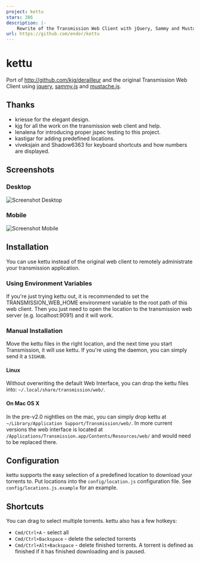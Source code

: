 ```yaml
---
project: kettu
stars: 386
description: |-
    Rewrite of the Transmission Web Client with jQuery, Sammy and Mustache
url: https://github.com/endor/kettu
---
```


# kettu
Port of http://github.com/kjg/derailleur and the original Transmission Web Client
using [jquery](http://jquery.com), [sammy.js](http://github.com/quirkey/sammy) and [mustache.js](http://github.com/janl/mustache.js).

## Thanks
* kriesse for the elegant design.
* kjg for all the work on the transmission web client and help.
* lenalena for introducing proper jspec testing to this project.
* kastigar for adding predefined locations.
* viveksjain and Shadow6363 for keyboard shortcuts and how numbers are displayed.

## Screenshots
### Desktop
![Screenshot Desktop](screenshot-1.png)
### Mobile
![Screenshot Mobile](screenshot-2.png)

## Installation
You can use kettu instead of the original web client to remotely administrate your transmission application.

### Using Environment Variables
If you're just trying kettu out, it is recommended to set the TRANSMISSION_WEB_HOME environment variable to the root path of this web client. Then you just need to open the location to the transmission web server (e.g. localhost:9091) and it will work.

### Manual Installation
Move the kettu files in the right location, and the next time you start Transmission, it will use kettu. If you're using the daemon, you can simply send it a `SIGHUB`.

#### Linux
Without overwriting the default Web Interface, you can drop the kettu files into: `~/.local/share/transmission/web/`.

#### On Mac OS X
In the pre-v2.0 nightlies on the mac, you can simply drop kettu at `~/Library/Application Support/Transmission/web/`. In more current versions the web interface is located at `/Applications/Transmission.app/Contents/Resources/web/` and would need to be replaced there.

## Configuration
kettu supports the easy selection of a predefined location to download your torrents to. Put locations into the  `config/location.js` configuration file. See `config/locations.js.example` for an example.

## Shortcuts
You can drag to select multiple torrents. kettu also has a few hotkeys:

 - `Cmd/Ctrl+A` - select all
 - `Cmd/Ctrl+Backspace` - delete the selected torrents
 - `Cmd/Ctrl+Alt+Backspace` - delete finished torrents. A torrent is defined as finished if it has finished downloading and is paused.

